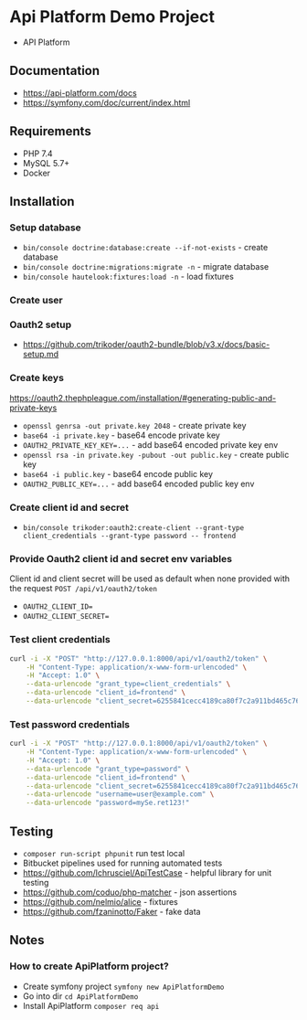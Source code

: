 # Api Platform Demo Project

* API Platform 

## Documentation

* https://api-platform.com/docs
* https://symfony.com/doc/current/index.html

## Requirements

* PHP 7.4
* MySQL 5.7+
* Docker

## Installation

### Setup database

- `bin/console doctrine:database:create --if-not-exists` - create database
- `bin/console doctrine:migrations:migrate -n` - migrate database
- `bin/console hautelook:fixtures:load -n` - load fixtures

### Create user

### Oauth2 setup

- https://github.com/trikoder/oauth2-bundle/blob/v3.x/docs/basic-setup.md

### Create keys

https://oauth2.thephpleague.com/installation/#generating-public-and-private-keys

- `openssl genrsa -out private.key 2048` - create private key
- `base64 -i private.key` - base64 encode private key
- `OAUTH2_PRIVATE_KEY_KEY=...` - add base64 encoded private key env
- `openssl rsa -in private.key -pubout -out public.key` - create public key
- `base64 -i public.key` - base64 encode public key
- `OAUTH2_PUBLIC_KEY=...` - add base64 encoded public key env

### Create client id and secret

- `bin/console trikoder:oauth2:create-client --grant-type client_credentials --grant-type password -- frontend`

### Provide Oauth2 client id and secret env variables

Client id and client secret will be used as default when none provided with the request `POST /api/v1/oauth2/token`

- `OAUTH2_CLIENT_ID=`
- `OAUTH2_CLIENT_SECRET=`

### Test client credentials

```sh
curl -i -X "POST" "http://127.0.0.1:8000/api/v1/oauth2/token" \
	-H "Content-Type: application/x-www-form-urlencoded" \
	-H "Accept: 1.0" \
	--data-urlencode "grant_type=client_credentials" \
	--data-urlencode "client_id=frontend" \
	--data-urlencode "client_secret=6255841cecc4189ca80f7c2a911bd465c76131069e88a2269140628bbc5b11e6d13e66ff041f4175052939292b20e6bb0acdb3b04203fcfdb6cf2beb147baecf"
```

### Test password credentials

```sh
curl -i -X "POST" "http://127.0.0.1:8000/api/v1/oauth2/token" \
	-H "Content-Type: application/x-www-form-urlencoded" \
	-H "Accept: 1.0" \
	--data-urlencode "grant_type=password" \
	--data-urlencode "client_id=frontend" \
	--data-urlencode "client_secret=6255841cecc4189ca80f7c2a911bd465c76131069e88a2269140628bbc5b11e6d13e66ff041f4175052939292b20e6bb0acdb3b04203fcfdb6cf2beb147baecf" \
	--data-urlencode "username=user@example.com" \
	--data-urlencode "password=mySe.ret123!"
```

## Testing

* `composer run-script phpunit` run test local
* Bitbucket pipelines used for running automated tests
* https://github.com/lchrusciel/ApiTestCase - helpful library for unit testing
* https://github.com/coduo/php-matcher - json assertions
* https://github.com/nelmio/alice - fixtures
* https://github.com/fzaninotto/Faker - fake data

## Notes

### How to create ApiPlatform project?

* Create symfony project `symfony new ApiPlatformDemo`
* Go into dir `cd ApiPlatformDemo`
* Install ApiPlatform `composer req api`
